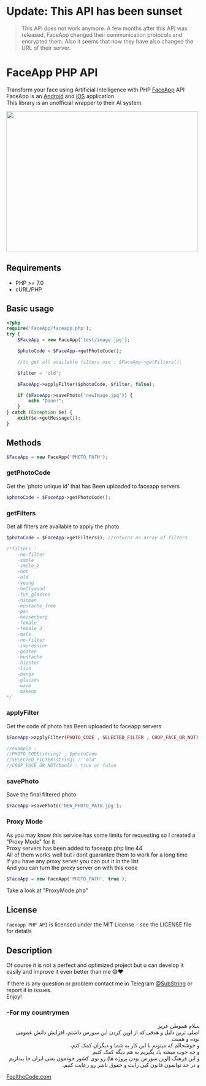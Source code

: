 # Update: This API has been sunset
> This API does not work anymore. A few months after this API was released, FaceApp changed their communication protocols and encrypted them. Also it seems that now they have also changed the URL of their server.

# FaceApp PHP API
 
Transform your face using Artificial Intelligence with PHP [FaceApp](http://faceapp.com) API <br>
FaceApp is an [Android](https://play.google.com/store/apps/details?id=io.faceapp) and [iOS](https://itunes.apple.com/app/id1180884341) application.<br>
This library is an unofficial wrapper to their AI system.<br>

<img src="preview.jpg" width="500" height="367" align="center"/>


## Requirements

* PHP >= 7.0
* cURL/PHP

## Basic usage

```php
<?php
require('FaceApp/faceapp.php');
try {
    $FaceApp = new FaceApp('test/image.jpg');

    $photoCode = $FaceApp->getPhotoCode();

    //to get all available filters use : $FaceApp->getFilters();

    $filter = 'old';

    $FaceApp->applyFilter($photoCode, $filter, false);

    if ($FaceApp->savePhoto('newImage.jpg')) {
        echo "Done!";
    }
} catch (Exception $e) {
    exit($e->getMessage());
}
```

## Methods

```php
$FaceApp = new FaceApp('PHOTO_PATH');
```

### getPhotoCode
Get the 'photo unique id' that has Been uploaded to faceapp servers
```php
$photoCode = $FaceApp->getPhotoCode();
```

### getFilters
Get all filters are available to apply the photo
```php
$photoCode = $FaceApp->getFilters(); //returns an array of filters

/*filters : 
	-no-filter
	-smile
	-smile_2
	-hot
	-old
	-young
	-hollywood
	-fun_glasses
	-hitman
	-mustache_free
	-pan
	-heisenberg
	-female
	-female_2
	-male
	-no-filter
	-impression
	-goatee
	-mustache
	-hipster
	-lion
	-bangs
	-glasses
	-wave
	-makeup
*/
```

### applyFilter
Get the code of photo has Been uploaded to faceapp servers
```php
$FaceApp->applyFilter(PHOTO_CODE , SELECTED_FILTER , CROP_FACE_OR_NOT);

//example :
//PHOTO_CODE(string) : $photoCode
//SELECTED_FILTER(string) : 'old'
//CROP_FACE_OR_NOT(bool) : true or false
```

### savePhoto
Save the final filtered photo
```php
$FaceApp->savePhoto('NEW_PHOTO_PATH.jpg');
```

### Proxy Mode
As you may know this service has some limits for requesting so I created a "Proxy Mode" for it<br>
Proxy servers has been added to faceapp.php line 44<br>
All of them works well but i dont guarantee them to work for a long time<br>
If you have any proxy server you can put it in the list<br>
And you can turn the proxy server on with this code<br>
```php
$FaceApp = new FaceApp('PHOTO_PATH', true );
```
Take a look at "ProxyMode.php"

## License

`Faceapp PHP API` is licensed under the MIT License - see the LICENSE file for details

## Description

Of course it is not a perfect and optimized project but u can develop it easily and improve it even better than me 😄❤

if there is any question or problem contact me in Telegram [@SubString](http://t.me/SubString) or report it in issues.<br>
Enjoy!

### -For my countrymen
<div dir="rtl" align="right">
سلام هموطن عزیز <br>
اصلی ترین دلیل و هدفی که از اوپن کردن این سورس داشتم، افزایش دانش عمومی بوده و هست<br>
و خوشحالم که میتونم با این کار به شما و دیگران کمک کنم،<br>
و چه خوب میشه یاد بگیریم به هم دیگه کمک کنیم<br>
و این فرهنگ (اوپن سورس بودن پروژه ها) رو توی کشور خودمون یعنی ایران جا بندازیم<br>
و در حد توانمون قانون کپی رایت و حقوق ناشر رو رعایت کنیم.<br>
 
</div>

<a href="http://FeeltheCode.com">FeeltheCode.com</a>

